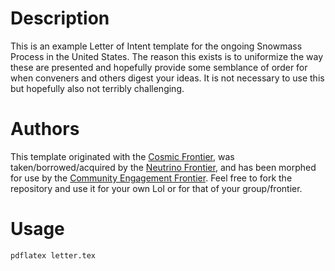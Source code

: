 # Description
This is an example Letter of Intent template for the ongoing Snowmass Process in the
United States.  The reason this exists is to uniformize the way these are presented and 
hopefully provide some semblance of order for when conveners and others digest your
ideas.  It is not necessary to use this but hopefully also not terribly challenging.

# Authors
This template originated with the [Cosmic Frontier](), 
was taken/borrowed/acquired by the [Neutrino Frontier](), 
and has been morphed for use by the [Community Engagement Frontier]().  Feel free to fork
the repository and use it for your own LoI or for that of your group/frontier.

# Usage
```
pdflatex letter.tex
```